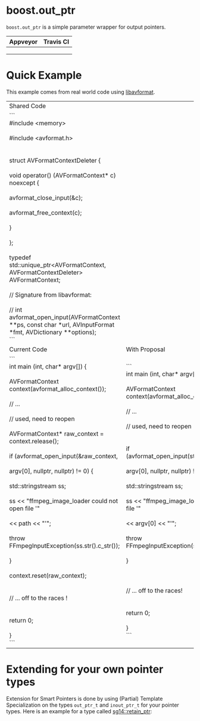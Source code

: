 # boost.out_ptr

`boost.out_ptr` is a simple parameter wrapper for output pointers.

| Appveyor | Travis CI |
| -------- | --------- |
|          |           |
|          |           |
|          |           |

# Quick Example

This example comes from real world code using [libavformat]().

<table>
  <tr>
    <td>Shared Code</td>
    <td></td>
  </tr>
  <tr>
    <td>```<br>#include &lt;memory&gt;<br><br>#include &lt;avformat.h&gt;<br><br><br>struct AVFormatContextDeleter {<br><br>          void operator() (AVFormatContext* c) noexcept {<br><br>               avformat_close_input(&amp;c);<br><br>               avformat_free_context(c);<br><br>          }<br><br>};<br><br>typedef std::unique_ptr&lt;AVFormatContext, AVFormatContextDeleter&gt; AVFormatContext;<br><br>// Signature from libavformat:<br><br>// int avformat_open_input(AVFormatContext **ps, const char *url, AVInputFormat *fmt, AVDictionary **options);<br>```<br></td>
    <td></td>
  </tr>
  <tr>
    <td>Current Code</td>
    <td>With Proposal</td>
  </tr>
  <tr>
    <td>```<br>int main (int, char* argv[]) {<br><br>     AVFormatContext context(avformat_alloc_context());<br><br>     // ...<br><br>     // used, need to reopen<br><br>     AVFormatContext* raw_context = context.release();<br><br>     if (avformat_open_input(&amp;raw_context, <br><br>          argv[0], nullptr, nullptr) != 0) {<br><br>          std::stringstream ss;<br><br>          ss &lt;&lt; "ffmpeg_image_loader could not open file '"<br><br>               &lt;&lt; path &lt;&lt; "'";<br><br>          throw FFmpegInputException(ss.str().c_str());<br><br>     }<br><br>     context.reset(raw_context);<br><br><br>     // ... off to the races !<br><br><br>     return 0;<br><br>}<br>```<br></td>
    <td>```<br>int main (int, char* argv[]) {<br><br>     AVFormatContext context(avformat_alloc_context());<br><br>     // ...<br><br>     // used, need to reopen<br><br><br>     if (avformat_open_input(std::inout_ptr(context), <br><br>          argv[0], nullptr, nullptr) != 0) {<br><br>          std::stringstream ss;<br><br>          ss &lt;&lt; "ffmpeg_image_loader could not open file '"<br><br>               &lt;&lt; argv[0] &lt;&lt; "'";<br><br>          throw FFmpegInputException(ss.str().c_str());<br><br>     }<br><br><br><br>     // ... off to the races!<br><br><br>     return 0;<br><br>}<br>```<br></td>
  </tr>
</table>


# Extending for your own pointer types

Extension for Smart Pointers is done by using (Partial) Template Specialization on the types `out_ptr_t` and `inout_ptr_t` for your pointer types. Here is an example for a type called [sg14::retain_ptr](https://github.com/slurps-mad-rips/retain-ptr):

```

```


